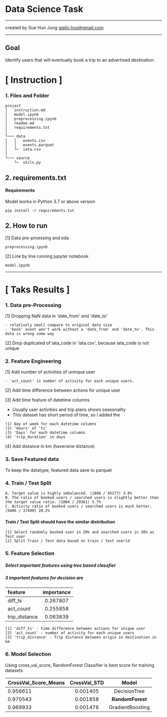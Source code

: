 # Data Science Task 

----------------------

created by Sue Hun Jung giallo.hos@gmail.com

----------------------

## Goal 


Identify users that will eventually book a trip to an advertised destination


# [ Instruction ]

### 1. Files and Folder 

```
project
│   instruction.md
│   model.ipynb
|   preprocessing.ipynb
│   readme.md
│   requirements.txt
│
└─── data
│   │   events.csv 
│   │   events.parquet 
│   └─  iata.csv
│   
└─── source
    └─  utils.py   
```

## 2. requirements.txt 
#### Requirements

Model works in Python 3.7 or above version
```
pip install -r requirements.txt
```

## 2. How to run 

[1] Data pre-proessing and eda

```
preprocessing.ipynb 
```

[2] Line by line running jupyter notebook

```
model.ipynb 
```




----------------------

# [ Taks Results ]

### 1. Data pre-Processing 

[1] Dropping NaN data in 'date_from' and 'date_to'<br>

    - relatively small compare to original data size 
    - 'book' event won't work without a 'date_from' and 'date_to'. This data is wrong some way 

[2] Drop duplicated of iata_code in 'iata.csv', because iata_code is not unique<br>


### 2. Feature Engineering 

[1] Add number of activities of uninque user<br>

    - 'act_count' is number of activity for each unique users. 

[2] Add time difference between actions for unique user<br>

[3] Add time feature of datetime columns<br>

- Usually user activities and trip plans shows seasonality
- This dataset has short period of time, so I added the

```
(1) Day of week for each datetime columns
(2) 'Hours' of 'ts'
(3) 'Days' for each datetime columns
(4) 'trip_duration' in days
```

[4] Add distance in km (haversine distance)


### 3. Save Featured data

To keep the datatype, featured data save to parquet


### 4. Train / Test Split
```
A. Target value is highly imbalanced. (1808 / 45177) 3.8%
B. The ratio of booked users / searched users is slightly better than the target value ratio. (1804 / 29361) 5.7%
C. Activity ratio of booked users / searched users is much better. (9486 / 37499) 20.2%
```

#### Train / Test Split should have the similar distribution
```
[1] Select randomly booked user in 20% and searched users in 20% as Test user
[2] Split Train / Test data based on train / test userid
```

### 5. Feature Selection

##### Select important features using tree based classfier 

##### 3 important features for decision are

| feature | importance | 
|:--------|:--------:|
| diff_ts | 0.267807 | 
| act_count | 0.255858 | 
| trip_distance | 0.063839 | 


```
[1] 'diff_ts' - time difference between actions for unique user
[2] 'act_count' - number of activity for each unique users
[3] 'trip_distance' - Trip distance between origin in destination in km
```

### 6. Model Selection

Using cross_val_score, RandomForest Classifier is best score for training datasets 

| CrossVal_Score_Means | CrossVal_STD | Model |
|:--------|:--------:|:--------:|
| 0.956611 | 0.001405 | DecisionTree |
| 0.970543 | 0.001858 | <b>RandomForest</b> |
| 0.969933 | 0.001476 | GradientBoosting|
